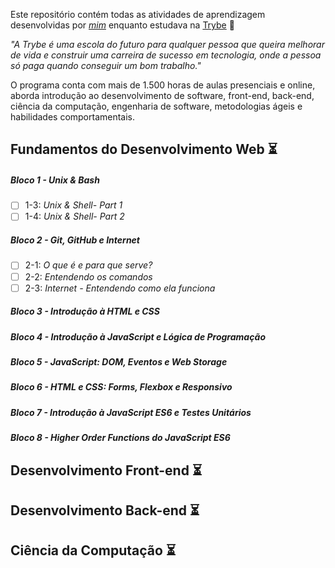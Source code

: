 Este repositório contém todas as atividades de aprendizagem desenvolvidas por _[mim](https://www.linkedin.com/in/pedrohxiv/)_ enquanto estudava na [Trybe](https://www.betrybe.com/) :rocket:

_"A Trybe é uma escola do futuro para qualquer pessoa que queira melhorar de vida e construir uma carreira de sucesso em tecnologia, onde a pessoa só paga quando conseguir um bom trabalho."_

O programa conta com mais de 1.500 horas de aulas presenciais e online, aborda introdução ao desenvolvimento de software, front-end, back-end, ciência da computação, engenharia de software, metodologias ágeis e habilidades comportamentais.

## Fundamentos do Desenvolvimento Web :hourglass_flowing_sand:

##### Bloco 1 - Unix & Bash

- [ ] 1-3: _Unix & Shell- Part 1_
- [ ] 1-4: _Unix & Shell- Part 2_

##### Bloco 2 - Git, GitHub e Internet

- [ ] 2-1: _O que é e para que serve?_
- [ ] 2-2: _Entendendo os comandos_
- [ ] 2-3: _Internet - Entendendo como ela funciona_

##### Bloco 3 - Introdução à HTML e CSS

##### Bloco 4 - Introdução à JavaScript e Lógica de Programação

##### Bloco 5 - JavaScript: DOM, Eventos e Web Storage

##### Bloco 6 - HTML e CSS: Forms, Flexbox e Responsivo

##### Bloco 7 - Introdução à JavaScript ES6 e Testes Unitários

##### Bloco 8 - Higher Order Functions do JavaScript ES6

## Desenvolvimento Front-end :hourglass_flowing_sand:

## Desenvolvimento Back-end :hourglass_flowing_sand:

## Ciência da Computação :hourglass_flowing_sand:
